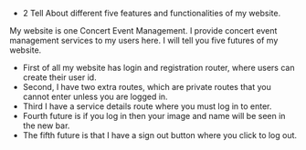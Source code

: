 - 2 Tell About  different five features and functionalities of my website.

My website is one Concert Event Management. I provide concert event management services to my users here. I will tell you five futures of my website.
- First of all my website has login and registration router, where users can create their user id.
- Second, I have two extra routes, which are private routes that you cannot enter unless you are logged in.
- Third I have a service details route where you must log in to enter. 
- Fourth future is if you log in then your image and name will be seen in the new bar. 
- The fifth future is that I have a sign out button where you click to log out.

